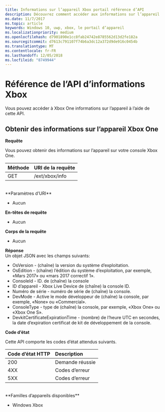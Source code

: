 ```yaml
---
title: Informations sur l’appareil Xbox portail référence d’API
description: Découvrez comment accéder aux informations sur l’appareil Xbox.
ms.date: 11/7/2017
ms.topic: article
keywords: Windows 10, uwp, xbox, le portail d’appareil
ms.localizationpriority: medium
ms.openlocfilehash: d7901890e1cc8fab24742e8785562d13d2fe182a
ms.sourcegitcommit: d7613c791107f74b6a3dc12a372d9de916c0454b
ms.translationtype: MT
ms.contentlocale: fr-FR
ms.lasthandoff: 12/05/2018
ms.locfileid: "8749944"
---
```

# <a name="xbox-info-api-reference"></a>Référence de l’API d’informations Xbox   
Vous pouvez accéder à Xbox One informations sur l’appareil à l’aide de cette API.

## <a name="get-xbox-one-device-information"></a>Obtenir des informations sur l’appareil Xbox One

**Requête**

Vous pouvez obtenir des informations sur l’appareil sur votre console Xbox One.

Méthode      | URI de la requête
:------     | :-----
GET | /ext/xbox/info
<br />
**Paramètres d’URI**

- Aucun

**En-têtes de requête**

- Aucun

**Corps de la requête**

- Aucun

**Réponse**   
Un objet JSON avec les champs suivants:

* OsVersion - (chaîne) la version du système d’exploitation.
* OsEdition - (chaîne) l’édition du système d’exploitation, par exemple, «Mars 2017» ou «mars 2017 correctif 1».
* ConsoleId - ID. de (chaîne) la console
* ID d’appareil - Xbox Live Device de (chaîne) la console ID.
* Numéro de série - numéro de série de (chaîne) la console.
* DevMode - Active le mode développeur de (chaîne) la console, par exemple, «None» ou «Commercial».
* ConsoleType - type de (chaîne) la console, par exemple, «Xbox One» ou «Xbox One S».
* DevkitCertificateExpirationTime - (nombre) de l’heure UTC en secondes, la date d’expiration certificat de kit de développement de la console.

**Code d’état**

Cette API comporte les codes d’état attendus suivants.

Code d’état HTTP      | Description
:------     | :-----
200 | Demande réussie
4XX | Codes d’erreur
5XX | Codes d’erreur

<br />
**Familles d’appareils disponibles**

* Windows Xbox